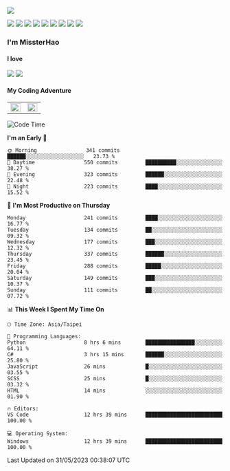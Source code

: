 ![](https://komarev.com/ghpvc/?username=MissterHao&color=ff69b4)

[![](https://img.shields.io/badge/Amazon%20AWS-%23232F3E?logo=amazon-aws&logoColor=white&style=for-the-badge)](https://aws.amazon.com/)
[![](https://img.shields.io/badge/Python-3776AB?style=for-the-badge&logo=python&logoColor=white)](https://www.djangoproject.com/)
[![](https://img.shields.io/badge/Django-092E20?style=for-the-badge&logo=django&logoColor=white)](https://www.python.org/)
[![](https://img.shields.io/badge/Rust-%23EB6400?style=for-the-badge&logo=rust&logoColor=white)](https://www.python.org/)
[![](https://img.shields.io/badge/Flask-23232F3E?style=for-the-badge&logo=flask&logoColor=white)](https://flask.palletsprojects.com/en/2.1.x/)
[![](https://img.shields.io/badge/go-%2300ADD8.svg?&style=for-the-badge&logo=go&logoColor=white)](https://golang.org/)
[![](https://img.shields.io/badge/javascript-%23F7DF1E.svg?&style=for-the-badge&logo=javascript&logoColor=black)](https://www.javascript.com/)
[![](https://img.shields.io/badge/mysql-%234479A1.svg?&style=for-the-badge&logo=mysql&logoColor=white)](https://www.mysql.com/)
[![](https://img.shields.io/badge/docker-%232496ED.svg?&style=for-the-badge&logo=docker&logoColor=white)](https://www.docker.com/)

### I'm MissterHao

#### I love  
![](https://img.shields.io/badge/Netflix-E50914?style=for-the-badge&logo=netflix&logoColor=white)
![](https://img.shields.io/badge/YouTube-FF0000?style=for-the-badge&logo=youtube&logoColor=white)

#### My Coding Adventure
<!-- Readme stats -->
<!-- https://github.com/anuraghazra/github-readme-stats -->
<table>
<tr>
    <td valign="top" width="50%">
    <img src="https://github-readme-stats.vercel.app/api?username=MissterHao&hide_border=true&show_icons=true&locale=en" align="left" style="width: 100%" />
    </td>
    <td valign="top" width="50%">
    <img src="https://github-readme-stats.vercel.app/api/top-langs?username=MissterHao&hide_border=true&show_icons=true&locale=en&layout=compact" align="left" style="width: 100%" />
    </td>
</tr>
</table>  


<!--START_SECTION:waka-->
![Code Time](http://img.shields.io/badge/Code%20Time-711%20hrs%2058%20mins-blue)

**I'm an Early 🐤** 

```text
🌞 Morning                341 commits         ██████░░░░░░░░░░░░░░░░░░░   23.73 % 
🌆 Daytime                550 commits         ██████████░░░░░░░░░░░░░░░   38.27 % 
🌃 Evening                323 commits         ██████░░░░░░░░░░░░░░░░░░░   22.48 % 
🌙 Night                  223 commits         ████░░░░░░░░░░░░░░░░░░░░░   15.52 % 
```
📅 **I'm Most Productive on Thursday** 

```text
Monday                   241 commits         ████░░░░░░░░░░░░░░░░░░░░░   16.77 % 
Tuesday                  134 commits         ██░░░░░░░░░░░░░░░░░░░░░░░   09.32 % 
Wednesday                177 commits         ███░░░░░░░░░░░░░░░░░░░░░░   12.32 % 
Thursday                 337 commits         ██████░░░░░░░░░░░░░░░░░░░   23.45 % 
Friday                   288 commits         █████░░░░░░░░░░░░░░░░░░░░   20.04 % 
Saturday                 149 commits         ███░░░░░░░░░░░░░░░░░░░░░░   10.37 % 
Sunday                   111 commits         ██░░░░░░░░░░░░░░░░░░░░░░░   07.72 % 
```


📊 **This Week I Spent My Time On** 

```text
🕑︎ Time Zone: Asia/Taipei

💬 Programming Languages: 
Python                   8 hrs 6 mins        ████████████████░░░░░░░░░   64.11 % 
C#                       3 hrs 15 mins       ██████░░░░░░░░░░░░░░░░░░░   25.80 % 
JavaScript               26 mins             █░░░░░░░░░░░░░░░░░░░░░░░░   03.55 % 
SCSS                     25 mins             █░░░░░░░░░░░░░░░░░░░░░░░░   03.32 % 
HTML                     14 mins             ░░░░░░░░░░░░░░░░░░░░░░░░░   01.90 % 

🔥 Editors: 
VS Code                  12 hrs 39 mins      █████████████████████████   100.00 % 

💻 Operating System: 
Windows                  12 hrs 39 mins      █████████████████████████   100.00 % 
```


 Last Updated on 31/05/2023 00:38:07 UTC
<!--END_SECTION:waka-->

<!--
**MissterHao/MissterHao** is a ✨ _special_ ✨ repository because its `README.md` (this file) appears on your GitHub profile.

Here are some ideas to get you started:

- 🔭 I’m currently working on ...
- 🌱 I’m currently learning ...
- 👯 I’m looking to collaborate on ...
- 🤔 I’m looking for help with ...
- 💬 Ask me about ...
- 📫 How to reach me: ...
- 😄 Pronouns: ...
- ⚡ Fun fact: ...
-->
